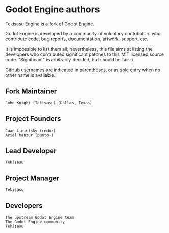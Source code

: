 # Godot Engine authors

Tekisasu Engine is a fork of Godot Engine.

Godot Engine is developed by a community of voluntary contributors who
contribute code, bug reports, documentation, artwork, support, etc.

It is impossible to list them all; nevertheless, this file aims at listing
the developers who contributed significant patches to this MIT licensed
source code. "Significant" is arbitrarily decided, but should be fair :)

GitHub usernames are indicated in parentheses, or as sole entry when no other
name is available.

## Fork Maintainer
    John Knight (Tekisasu) (Dallas, Texas)

## Project Founders

    Juan Linietsky (reduz)
    Ariel Manzur (punto-)

## Lead Developer

    Tekisasu

## Project Manager

    Tekisasu

## Developers

    The upstream Godot Engine team
    The Godot Engine community
    Tekisasu
